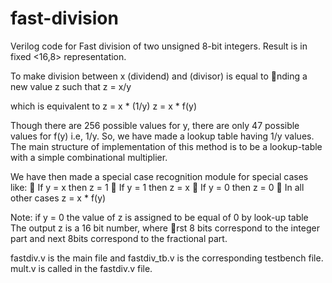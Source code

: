 # fast-division
Verilog code for Fast division of two unsigned 8-bit integers. Result is in fixed &lt;16,8> representation.

To make division between x (dividend) and (divisor) is equal to nding a new value z
such that
z = x/y

which is equivalent to
z = x * (1/y)
z = x * f(y)

Though there are 256 possible values for y, there are only 47 possible values for f(y)
i.e, 1/y. So, we have made a lookup table having 1/y values. The main structure
of implementation of this method is to be a lookup-table with a simple combinational
multiplier.

We have then made a special case recognition module for special cases like:
 If y = x then z = 1
 If y = 1 then z = x
 If y = 0 then z = 0
 In all other cases z = x * f(y)

Note: if y = 0 the value of z is assigned to be equal of 0 by look-up table
The output z is a 16 bit number, where rst 8 bits correspond to the integer part and
next 8bits correspond to the fractional part.

fastdiv.v is the main file and fastdiv_tb.v is the corresponding testbench file. mult.v is called in the fastdiv.v file.
